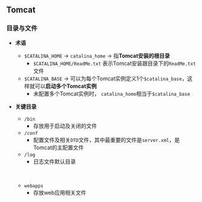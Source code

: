 ## Tomcat



### 目录与文件

+ **术语**
  + `$CATALINA_HOME` → `catalina_home` → 指**Tomcat安装的根目录**
    + `$CATALINA_HOME/ReadMe.txt` 表示Tomcat安装跟目录下的`ReadMe.txt`文件
  + `$CATALINA_BASE` → 可以为每个Tomcat实例定义1个`$catalina_base`，这样就可以**启动多个Tomcat实例**
    + 未配置多个Tomcat实例时， `catalina_home`相当于`$catalina_base`


+ **关键目录**

  + `/bin`
    + 存放用于启动及关闭的文件
  + `/conf`
    + 配置文件及相关`DTD`文件，其中最重要的文件是`server.xml`，是Tomcat的主配置文件
  + `/log`
    + 日志文件默认目录

  ​	 

  + `webapps`
    + 存放web应用相关文件

​	


